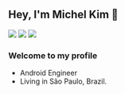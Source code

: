 ## Hey, I'm Michel Kim 👋

<div>
  <a href="https://www.linkedin.com/in/micheljkim/" target="_blank"><img src="https://img.shields.io/badge/-LinkedIn-%230077B5?style=for-the-badge&logo=linkedin&logoColor=white" target="_blank"></a>
    <!--- <a href="https://www.youtube.com/channel/UCnhDyqm0fEjWJZB1j2Pi9LQ" target="_blank"><img src="https://img.shields.io/badge/YouTube-FF0000?style=for-the-badge&logo=youtube&logoColor=white" target="_blank"></a> --->
  <a href="https://www.instagram.com/michelkim.j" target="_blank"><img src="https://img.shields.io/badge/-Instagram-%23E4405F?style=for-the-badge&logo=instagram&logoColor=white" target="_blank"></a>
  <a href = "mailto:kim98.michel@gmail.com"><img src="https://img.shields.io/badge/-Gmail-%23333?style=for-the-badge&logo=gmail&logoColor=white" target="_blank"></a>
</div>  

### Welcome to my profile
-  Android Engineer
-  Living in São Paulo, Brazil.
  
